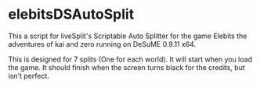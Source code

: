 # elebitsDSAutoSplit
This a script for liveSplit's Scriptable Auto Splitter for the game Elebits the adventures of kai and zero running on DeSuME 0.9.11 x64.

This is designed for 7 splits (One for each world).
It will start when you load the game.
It should finish when the screen turns black for the credits, but isn't perfect.
